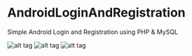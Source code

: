 # AndroidLoginAndRegistration
Simple Android Login and Registration using PHP &amp; MySQL

![alt tag](https://3.bp.blogspot.com/-selOnvWbZiA/WCQ4_sQ1GPI/AAAAAAAADxM/3q7KIPEQys0_EDTekXtSVXgacCheI-NrgCLcB/s400/device-2016-11-10-145846.png "Registration")
![alt tag](https://2.bp.blogspot.com/-Ie94irOVPlg/WCQ5KfPCDJI/AAAAAAAADxQ/e2i2RghqMTgBGrdvi2zHZFxOhR_LLGbZwCLcB/s400/device-2016-11-10-145924.png "Login")
![alt tag](https://4.bp.blogspot.com/-WVsvUkIwRDc/WCQ5UqGyU_I/AAAAAAAADxU/9GDZFAMO0Qgtx4VE1NHrQRSCZ0j5rVeNACLcB/s400/device-2016-11-10-145940.png "Dashboard")

